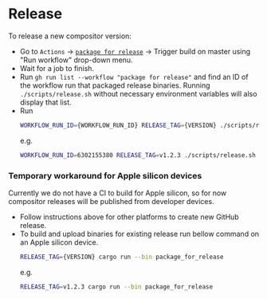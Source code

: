 # Release

To release a new compositor version:

- Go to `Actions` -> [`package for release`](https://github.com/membraneframework/video_compositor/actions/workflows/package_for_release.yml) -> Trigger build on master using "Run workflow" drop-down menu.
- Wait for a job to finish.
- Run `gh run list --workflow "package for release"` and find an ID of the workflow run that packaged release binaries. Running `./scripts/release.sh` without necessary environment variables will also display that list.
- Run 
  ```bash
  WORKFLOW_RUN_ID={WORKFLOW_RUN_ID} RELEASE_TAG={VERSION} ./scripts/release.sh
  ```
  e.g.
  ```bash
  WORKFLOW_RUN_ID=6302155380 RELEASE_TAG=v1.2.3 ./scripts/release.sh `
  ```


### Temporary workaround for Apple silicon devices

Currently we do not have a CI to build for Apple silicon, so for now compositor releases will be published from developer devices.

- Follow instructions above for other platforms to create new GitHub release. 
- To build and upload binaries for existing release run bellow command on an Apple silicon device.
  ```bash
  RELEASE_TAG={VERSION} cargo run --bin package_for_release
  ```
  e.g.
  ```bash
  RELEASE_TAG=v1.2.3 cargo run --bin package_for_release
  ```
